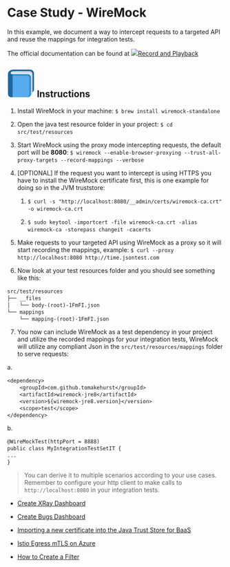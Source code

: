 # Case Study - WireMock
In this example, we document a way to intercept requests to a targeted API and reuse the mappings for integration tests.

The official documentation can be found at [![](./case-study-wire-mock-0.png)Record and Playback](https://wiremock.org/docs/record-playback/)

## ![:blue_book:](./1f4d8.png) Instructions

1.  Install WireMock in your machine: `$ brew install wiremock-standalone`
    
2.  Open the java test resource folder in your project: `$ cd src/test/resources`
    
3.  Start WireMock using the proxy mode intercepting requests, the default port will be **8080**: `$ wiremock --enable-browser-proxying --trust-all-proxy-targets --record-mappings --verbose`
    
4.  \[OPTIONAL\] If the request you want to intercept is using HTTPS you have to install the WireMock certificate first, this is one example for doing so in the JVM truststore:
    
    1.  `$ curl -s "http://localhost:8080/__admin/certs/wiremock-ca.crt" -o wiremock-ca.crt`
        
    2.  `$ sudo keytool -importcert -file wiremock-ca.crt -alias wiremock-ca -storepass changeit -cacerts`
        
5.  Make requests to your targeted API using WireMock as a proxy so it will start recording the mappings, example: `$ curl --proxy http://localhost:8080 http://time.jsontest.com`
    
6.  Now look at your test resources folder and you should see something like this:
    
```
src/test/resources
├── __files
│   └── body-(root)-1FmFI.json
└── mappings
    └── mapping-(root)-1FmFI.json
```
    
7.  You now can include WireMock as a test dependency in your project and utilize the recorded mappings for your integration tests, WireMock will utilize any compliant Json in the `src/test/resources/mappings` folder to serve requests:
    
a.  
    
```
<dependency>
    <groupId>com.github.tomakehurst</groupId>
    <artifactId>wiremock-jre8</artifactId>
    <version>${wiremock-jre8.version}</version>
    <scope>test</scope>
</dependency>
```
        
b.  
    
```
@WireMockTest(httpPort = 8888)
public class MyIntegrationTestSetIT {
...
}
```
        

> You can derive it to multiple scenarios according to your use cases. Remember to configure your http client to make calls to `http://localhost:8080` in your integration tests.

  

*   [Create XRay Dashboard](/wiki/spaces/ES/pages/4219707258/Create+XRay+Dashboard)
    
*   [Create Bugs Dashboard](/wiki/spaces/ES/pages/4295266386/Create+Bugs+Dashboard)
    
*   [Importing a new certificate into the Java Trust Store for BaaS](/wiki/spaces/ES/pages/4239753883/Importing+a+new+certificate+into+the+Java+Trust+Store+for+BaaS)
    
*   [Istio Egress mTLS on Azure](/wiki/spaces/ES/pages/4259840848/Istio+Egress+mTLS+on+Azure)
    
*   [How to Create a Filter](/wiki/spaces/ES/pages/4257873926/How+to+Create+a+Filter)